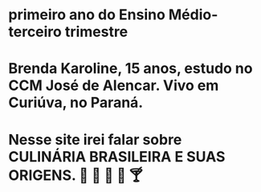 # primeiro ano do Ensino Médio- terceiro trimestre
# Brenda Karoline, 15 anos, estudo no CCM José de Alencar. Vivo em Curiúva, no Paraná.

# Nesse site irei falar sobre CULINÁRIA BRASILEIRA E SUAS ORIGENS. 🍋 🥥 🥭 🍚 🍸
